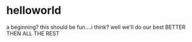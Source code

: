 # helloworld
a beginning?
this should be fun....i think? 
well we'll do our best
BETTER THEN ALL THE REST

